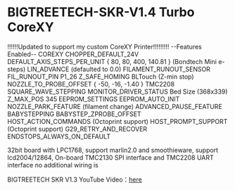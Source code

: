 # BIGTREETECH-SKR-V1.4 Turbo CoreXY

!!!!!!Updated to support my custom CoreXY Printer!!!!!!!!!
--Features Enabled--
COREXY
CHOPPER_DEFAULT_24V
DEFAULT_AXIS_STEPS_PER_UNIT   { 80, 80, 400, 140.81 } (Bondtech Mini e-steps)
LIN_ADVANCE (defaulted to 0.0)
FILAMENT_RUNOUT_SENSOR
FIL_RUNOUT_PIN P1_26
Z_SAFE_HOMING
BLTouch (Z-min stop)
NOZZLE_TO_PROBE_OFFSET { -50, -16, -1.40 }
TMC2208
SQUARE_WAVE_STEPPING
MONITOR_DRIVER_STATUS
Bed Size (368x339)
Z_MAX_POS 345
EEPROM_SETTINGS
EEPROM_AUTO_INIT
NOZZLE_PARK_FEATURE (filament change)
ADVANCED_PAUSE_FEATURE
BABYSTEPPING
BABYSTEP_ZPROBE_OFFSET  
HOST_ACTION_COMMANDS (Octoprint support)
HOST_PROMPT_SUPPORT (Octoprint support)
G29_RETRY_AND_RECOVER
ENDSTOPS_ALWAYS_ON_DEFAULT




32bit board with LPC1768, support marlin2.0 and smoothieware, support lcd2004/12864, On-board TMC2130 SPI interface and TMC2208 UART interface no additional wiring is 

BIGTREETECH SKR V1.3 YouTube Video：[here](https://www.youtube.com/watch?v=oaXfXkPYHpw&t=8s)
 
